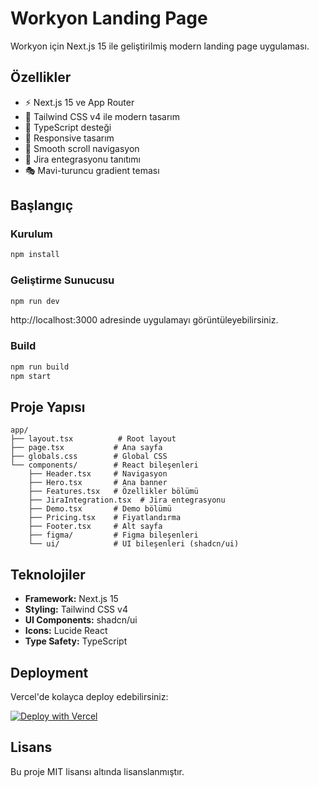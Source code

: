 # Workyon Landing Page

Workyon için Next.js 15 ile geliştirilmiş modern landing page uygulaması.

## Özellikler

- ⚡ Next.js 15 ve App Router
- 🎨 Tailwind CSS v4 ile modern tasarım
- 🔧 TypeScript desteği
- 📱 Responsive tasarım
- 🎯 Smooth scroll navigasyon
- 🔗 Jira entegrasyonu tanıtımı
- 🎭 Mavi-turuncu gradient teması

## Başlangıç

### Kurulum

```bash
npm install
```

### Geliştirme Sunucusu

```bash
npm run dev
```

http://localhost:3000 adresinde uygulamayı görüntüleyebilirsiniz.

### Build

```bash
npm run build
npm start
```

## Proje Yapısı

```
app/
├── layout.tsx          # Root layout
├── page.tsx           # Ana sayfa
├── globals.css        # Global CSS
└── components/        # React bileşenleri
    ├── Header.tsx     # Navigasyon
    ├── Hero.tsx       # Ana banner
    ├── Features.tsx   # Özellikler bölümü
    ├── JiraIntegration.tsx  # Jira entegrasyonu
    ├── Demo.tsx       # Demo bölümü
    ├── Pricing.tsx    # Fiyatlandırma
    ├── Footer.tsx     # Alt sayfa
    ├── figma/         # Figma bileşenleri
    └── ui/            # UI bileşenleri (shadcn/ui)
```

## Teknolojiler

- **Framework:** Next.js 15
- **Styling:** Tailwind CSS v4
- **UI Components:** shadcn/ui
- **Icons:** Lucide React
- **Type Safety:** TypeScript

## Deployment

Vercel'de kolayca deploy edebilirsiniz:

[![Deploy with Vercel](https://vercel.com/button)](https://vercel.com/new/clone?repository-url=https://github.com/yourusername/workyon-landing)

## Lisans

Bu proje MIT lisansı altında lisanslanmıştır.
